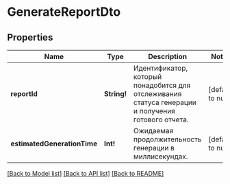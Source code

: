 # GenerateReportDto

## Properties
Name | Type | Description | Notes
------------ | ------------- | ------------- | -------------
**reportId** | **String!** | Идентификатор, который понадобится для отслеживания статуса генерации и получения готового отчета. | [default to null]
**estimatedGenerationTime** | **Int!** | Ожидаемая продолжительность генерации в миллисекундах. | [default to null]

[[Back to Model list]](../README.md#documentation-for-models) [[Back to API list]](../README.md#documentation-for-api-endpoints) [[Back to README]](../README.md)


